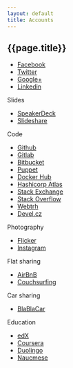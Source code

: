 ```yaml
---
layout: default
title: Accounts
---
```



## {{page.title}}

- [Facebook](https://facebook.com/sikaondrej2)
- [Twitter](https://twitter.com/ondrejsika)
- [Google+](https://plus.google.com/+OndrejSika)
- [Linkedin](https://www.linkedin.com/in/ondrejsika)


Slides

- [SpeakerDeck](https://speakerdeck.com/ondrejsika)
- [Slideshare](http://www.slideshare.net/ondrejsika)


Code

- [Github](https://github.com/ondrejsika)
- [Gitlab](https://gitlab.com/u/ondrejsika)
- [Bitbucket](https://bitbucket.org/ondrejsika/)
- [Puppet](https://forge.puppet.com/ondrejsika)
- [Docker Hub](https://hub.docker.com/u/ondrejsika/)
- [Hashicorp Atlas](https://atlas.hashicorp.com/ondrejsika)
- [Stack Exchange](https://stackexchange.com/users/6871615/ondrej-sika?tab=accounts)
- [Stack Overflow](https://stackoverflow.com/users/5281724/ondrej-sika?tab=profile)
- [Webtrh](https://webtrh.cz/members/91094-ondrejsika)
- [Devel.cz](http://devel.cz/user/2565/)


Photography

- [Flicker](https://www.flickr.com/photos/ondrejsika/)
- [Instagram](https://www.instagram.com/ondrejsika/)


Flat sharing

- [AirBnB](https://www.airbnb.com/users/show/4711284)
- [Couchsurfing](https://www.couchsurfing.com/people/ondrejsika)

Car sharing

- [BlaBlaCar](https://www.blablacar.cz/user/show/5anjvdogz8tRTL74KEbfuQ)

Education

- [edX](https://courses.edx.org/u/ondrejsika)
- [Coursera](https://www.coursera.org/user/i/d54dcc0e7c597281c8a64eb2574be392)
- [Duolingo](https://www.duolingo.com/ondrejsika)
- [Naucmese](https://www.naucmese.cz/ondrej-sika)

